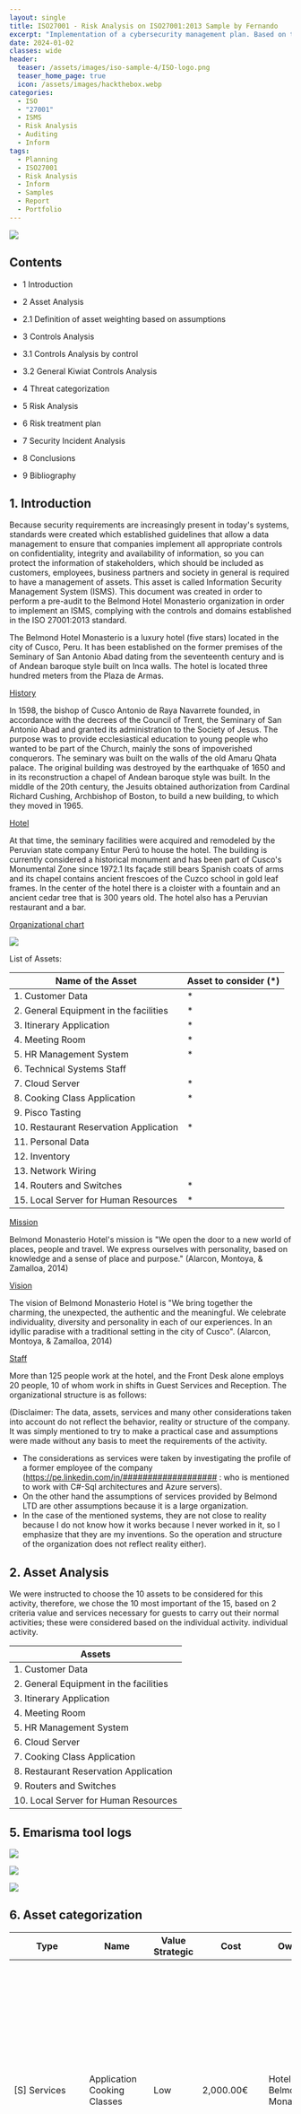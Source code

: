 ```yaml
---
layout: single
title: ISO27001 - Risk Analysis on ISO27001:2013 Sample by Fernando 
excerpt: "Implementation of a cybersecurity management plan. Based on the above example of the Hotel."
date: 2024-01-02
classes: wide
header:
  teaser: /assets/images/iso-sample-4/ISO-logo.png
  teaser_home_page: true
  icon: /assets/images/hackthebox.webp
categories:
  - ISO
  - "27001"
  - ISMS
  - Risk Analysis
  - Auditing
  - Inform
tags:
  - Planning
  - ISO27001
  - Risk Analysis
  - Inform
  - Samples
  - Report
  - Portfolio
---
```


![](/assets/images/iso-sample-4y/ISO-logo.png)

## Contents

- 1 Introduction 

- 2 Asset Analysis 

- 2.1 Definition of asset weighting based on assumptions 

- 3 Controls Analysis 

- 3.1 Controls Analysis by control 

- 3.2 General Kiwiat Controls Analysis

- 4 Threat categorization

- 5 Risk Analysis

- 6 Risk treatment plan 

- 7 Security Incident Analysis 

- 8 Conclusions 

- 9 Bibliography 

## 1. Introduction

Because security requirements are increasingly present in today's systems, standards were created which established guidelines that allow a data management to ensure that companies implement all appropriate controls on confidentiality, integrity and availability of information, so you can protect the information of stakeholders, which should be included as customers, employees, business partners and society in general is required to have a management of assets. This asset is called Information Security Management System (ISMS).
This document was created in order to perform a pre-audit to the Belmond Hotel Monasterio organization in order to implement an ISMS, complying with the controls and domains established in the ISO 27001:2013 standard.

The Belmond Hotel Monasterio is a luxury hotel (five stars) located in the city of Cusco, Peru. It has been established on the former premises of the Seminary of San Antonio Abad dating from the seventeenth century and is of Andean baroque style built on Inca walls. The hotel is located three hundred meters from the Plaza de Armas.

<ins>History</ins>

In 1598, the bishop of Cusco Antonio de Raya Navarrete founded, in accordance with the decrees of the Council of Trent, the Seminary of San Antonio Abad and granted its administration to the Society of Jesus. The purpose was to provide ecclesiastical education to young people who wanted to be part of the Church, mainly the sons of impoverished conquerors. The seminary was built on the walls of the old Amaru Qhata palace. The original building was destroyed by the earthquake of 1650 and in its reconstruction a chapel of Andean baroque style was built. In the middle of the 20th century, the Jesuits obtained authorization from Cardinal Richard Cushing, Archbishop of Boston, to build a new building, to which they moved in 1965.

<ins>Hotel</ins>

At that time, the seminary facilities were acquired and remodeled by the Peruvian state company Entur Perú to house the hotel. The building is currently considered a historical monument and has been part of Cusco's Monumental Zone since 1972.1 Its façade still bears Spanish coats of arms and its chapel contains ancient frescoes of the Cuzco school in gold leaf frames. In the center of the hotel there is a cloister with a fountain and an ancient cedar tree that is 300 years old. The hotel also has a Peruvian restaurant and a bar.

<ins>Organizational chart </ins>

![](/assets/images/iso-sample-4/iso-sample-1.PNG)
  

List of Assets:

| Name of the Asset | Asset to consider (*)|
| --- | --- |
| 1. Customer Data | * | 
| 2. General Equipment in the facilities| *|
| 3. Itinerary Application | * |
| 4. Meeting Room | * |
| 5. HR Management System | * |
| 6. Technical Systems Staff | |
| 7. Cloud Server | * |
| 8. Cooking Class Application | * |
| 9. Pisco Tasting | |
| 10. Restaurant Reservation Application | * | 
| 11. Personal Data | |
| 12. Inventory | |
| 13. Network Wiring | |
| 14. Routers and Switches | * |
| 15. Local Server for Human Resources | * | 




<ins>Mission</ins>

Belmond Monasterio Hotel's mission is "We open the door to a new world of places, people and travel. We express ourselves with personality, based on knowledge and a sense of place and purpose." (Alarcon, Montoya, & Zamalloa, 2014)

<ins>Vision</ins>

The vision of Belmond Monasterio Hotel is "We bring together the charming, the unexpected, the authentic and the meaningful. We celebrate individuality, diversity and personality in each of our experiences. In an idyllic paradise with a traditional setting in the city of Cusco". (Alarcon, Montoya, & Zamalloa, 2014)

<ins>Staff</ins>

More than 125 people work at the hotel, and the Front Desk alone employs 20 people, 10 of whom work in shifts in Guest Services and Reception. The organizational structure is as follows:

(Disclaimer: The data, assets, services and many other considerations taken into account do not reflect the behavior, reality or structure of the company. It was simply mentioned to try to make a practical case and assumptions were made without any basis to meet the requirements of the activity. 

- The considerations as services were taken by investigating the profile of a former employee of the company (https://pe.linkedin.com/in/################### : who is mentioned to work with C#-Sql architectures and Azure servers). 
- On the other hand the assumptions of services provided by Belmond LTD are other assumptions because it is a large organization.
- In the case of the mentioned systems, they are not close to reality because I do not know how it works because I never worked in it, so I emphasize that they are my inventions. So the operation and structure of the organization does not reflect reality either).


## 2. Asset Analysis


We were instructed to choose the 10 assets to be considered for this activity, therefore, we chose the 10 most important of the 15, based on 2 criteria
value and services necessary for guests to carry out their normal activities; these were considered based on the individual activity.
individual activity.

| Assets |
| --- |
| 1. Customer Data |
| 2. General Equipment in the facilities |
| 3. Itinerary Application|
| 4. Meeting Room |
| 5. HR Management System |
| 6. Cloud Server |
| 7. Cooking Class Application |
| 8. Restaurant Reservation Application |
| 9. Routers and Switches |
| 10. Local Server for Human Resources |

## 5. Emarisma tool logs

![](/assets/images/iso-sample-4/iso-sample-2.PNG)

![](/assets/images/iso-sample-4/iso-sample-3.PNG)

![](/assets/images/iso-sample-4/iso-sample-4.PNG)
  
## 6. Asset categorization

| Type | Name | Value Strategic | Cost | Owner | Responsible | Description | Remarks |
| --- | --- | --- | --- | --- | --- | --- | --- |
| [S] Services | Application Cooking Classes | Low | 2,000.00€ | Hotel Belmond Monastery | Alberto Velasquez | An application for cooking classes where users can access with a username and password that is assigned to them, so they can see the dishes they prepare, their equivalents, nutritional table and steps to follow in their respective languages of origin. | - | 
| [SW] Applications (software) | Itinerary Application | Very High | 15,000.00€ | Hotel Belmond Monasterio | Alberto Velasquez | Application where guests can check their itinerary and reservations. | - |
| [SW] Applications (software) | Restaurant Reservation Application | Medium | 4,000.00€ | Alberto Velasquez | Hotel Belmond Monasterio | The Hotel Belmond Monasterio has an application to make reservations in its restaurants. Whether someone is a guest or not of the hotel. | - |
| [D] Data / Information | Customer Data | Very High | 100,000.00€ | Hotel Belmond Monastery | Alberto Velasquez | The registry of the clients who stayed at the hotel. | - |
| [HW] Computer equipment (hardware) | General equipment in the facilities | Very High | 6,000.00€ | Hotel Belmond Monastery | Alberto Velasquez | This is the equipment found in the organization, which is used to verify records and process requests. | - |
| [COM] Communication networks | Routers and Switches | High | 1,000.00€ | Belmond Monasterio Hotel | Alberto Velasquez | All the connection equipment such as Routers and Switches at the Belmond Monasterio Hotel. | Uninterrupted connectivity in Belmond Hotels is indispensable, especially because most of their guests are businessmen or people who need to be connected all the time. |
| [L] Facilities | Meeting Room | Very High | 5,000.00€ | Hotel Belmond Monastery | Alberto Velasquez | In this area users can connect and hold their conferences. | - |
| [S] Services | Cloud Server | Very High | 50,000.00€ | Belmond LTD | Belmond LTD | The Belmond LTD organization owns a private PaaS type cloud server, which is assigned to each hotel in the world. This service is in charge of collecting all the information from all areas, staff and customers, for a subsequent CRM. | - |
|[HW] Hardware | Local Server for Human Resources | Medium | 5,000.00€ | Hotel Belmond Monastery | Alberto Velasquez | Local rack server for the Human Resources software, which is in charge of workload management and attendance registration. | - |
| [SW] Applications (software) | Human Resources Management System | Medium | 3,000.00€ | Hotel Belmond Monastery | Alberto Velasquez | This system keeps track of the work attendance of the organization's personnel. | - |

## 2.1. Definition of asset weighting based on the following assumptions

1. Customer data: For a company that is dedicated to the hotel industry, one of the most important assets is customer information, since it contains sensitive data that could put guests at risk or even lose their privacy; another characteristic of customer information is to be able to generate business intelligence from the information obtained by registering them and making decisions regarding the needs they present. Therefore, it is considered as the most important asset to be considered.

2. General Equipment in the facilities: The terminals or well called general equipment of the facilities, are equipment which the company has, these terminals have access to the various systems of the same, translated into long-term risks, from these could generate internal attacks to the organization, causing irreparable damage to information and reputation.

3. Itinerary Application: Guests can review their itinerary in this application and their reservations, some unscrupulous people could take advantage of this information and use it in different ways, such as theft, kidnapping, etc. Therefore, it is considered an important asset to consider.

4. Meeting Room:The Belmond Monasterio hotel has this area users where guests (Executives, businessmen, etc.) can connect and hold their conferences; therefore, if an attack were to be carried out in this area, information could be obtained on meetings that guests may have.

5. HR Management System: This system keeps track of the work attendance of the organization's personnel.
This system can efficiently manage the shifts assigned to them, compliance with working hours and the functions assigned to them during those shifts.The biggest concerns would be if the system were to fail and the personnel could not be managed efficiently, workers who did not comply with their workload, ghost workers, identity theft, etc.6.Cloud Server: The Belmond LTD organization owns a private PaaS cloud server, which is assigned to each of its employees which is assigned to each hotel in the world. This service is responsible for collecting all the information from all areas, staff and customers, for a subsequent CRM. This information does not only include the Belmond Monasterio headquarters, so that a third party access to this value, can symbolize an incalculable damage to the entire organization.

6. Cloud Server: The Belmond LTD organization has a private PaaS cloud server, which is assigned to each hotel in the world. This service is responsible for collecting all the information from all areas, staff and customers, for a subsequent CRM. This information does not only include the Belmond Monasterio headquarters, so that a third party access to this value, can symbolize an incalculable damage to the entire organization.

7. Cooking Classes Application: Within the Belmond hotel's cooking classes application, the recipes used by the hotel itself for the dishes they serve to their guests are given, so a competitor could use this resource to try to compete based on this information.

8. Restaurant Reservation App: The restaurant reservation application is an important asset since even you have diners who are not guests and only come to try the delicacies served by the hotel, the flow of this information is important to be able to manage the reservations of the diners that you will have by dates, number of people, etc. Thus, a failure in this is counterproductive for the reputation of the hotel.

9. Routers and Switches: Connection equipment such as switches and routers are those through which information passes for the various requests from the internal network or to the hotel's external network. A third party application that can receive the information sent by these devices would represent a violation of the guests' privacy and may even symbolize a future hacking of the organization's systems.

10. Local HR server: The local server for HR management contains the essential information of the company's workers, payroll, HR management system, user passwords, etc. Violating this server can give access to different types of permissions that were assigned to the workers. 

## 3. Analysis of controls


3.1. Analysis of controls by control.
As expressed in the scope of the audit, the following controls are evaluated and analyzed: 

a. A.5 - Information Security Policies:

![](/assets/images/iso-sample-4/iso-sample-5.PNG)

It can be observed that the percentage of compliance with the objectives exposed in the control corresponds to 57%. This percentage is due to the fact that the hotel has policies for information security which are partially supported by management but are not well communicated to new users. Likewise, the review of security policies is not well structured since it does not have an adequate control in terms of structure, schedules and criteria, since it is developed simply by the only person in charge of the technological area, the Engineering Manager, and not by a security expert, so it is evident that the review of the security policy is not performed on a regular or planned basis or with adequate input data (preventive and corrective actions, process performance, trends related to threats, among others). Thus, this is one of the critical points to be considered since it does not exceed 75% approval. 

b. A.6 - Organization of information security:

![](/assets/images/iso-sample-4/iso-sample-6.PNG)

It can be observed that the percentage of compliance with the objectives exposed in the control corresponds to 78%. The reason for this, although there are no established security policies regarding specific roles or security management or segregation of duties, is because there is a good management of values required for teleworking and mobile device policies provided by the organization. Although this control is higher than 75%, it is recommended to take into account that the internal organization only reaches 71%. Due to the fact that there is a very poor segregation of duties with respect to information security, because all tasks related to information security are in charge of the IT manager. Also, the assets associated to each particular system and the authorization levels that a position may have are not clearly defined, as well as the relevant security information is not constantly updated and there is no interest in knowing the trends regarding technologies, products, threats, vulnerabilities, consultancies, etc. by the IT manager. 

c. A.7 - Security linked to human resources

![](/assets/images/iso-sample-4/iso-sample-7.PNG)

The percentage of compliance in this control is 83%. This is due to the fact that the personnel screening process is well elaborated to verify the personnel to be hired and the terms and conditions try to be as detailed as possible. However, during employment awareness is so low that it is not even considered for employee education, the disciplinary process is too lax and the only thing they can rely on is the previously established management responsibility. Yet they also have criteria at the time of contract termination. 

d. A.8 - Asset management

![](/assets/images/iso-sample-4/iso-sample-8.PNG)

The percentage of compliance with the objectives set out in the control corresponds to 67%, being this control not acceptable. We have a somewhat structured asset inventory, a well-defined asset ownership, an acceptable use of assets at 50% and a respectable return of assets. In the case of information classification, there is no labeling of the information, so it is not considered and the handling of information is deplorable because there is no expeditious responsible control. The handling of removable media in the case of removable media does not exist, the elimination of media is consequent and physical media in transit are not used since there is a Cloud server. Therefore, it is recommended to review this control for a better management of assets and handling of information, since these points are critical in this type of organizations. 

e. A.9 - Access control

![](/assets/images/iso-sample-4/iso-sample-9.png)

In the case of this control, compliance with this control is 50%. In general it is one of the least controlled controls (although it sounds redundant). This is due to the fact that there are no policies on the principles of necessity, there are no commercial records and the internal systems can be accessed through the internal network. In the case of user management the IDs are specific for continuous tracking and there are no general users for minor work, etc. In the responsibilities of users, although their commitments are defined, it is not really possible to follow up on their correct use of the facilities or the access they are given. And although the control of access to systems and applications tries to raise the perception of this control, there are no utilities with privileges, but only types of users who will be identified to perform their tasks. Therefore, this control must be considered for an audit and improvement process.

f.  A.10 - Cryptography

![](/assets/images/iso-sample-4/iso-sample-10.PNG)

In terms of compliance with the objectives, cryptography represents the lowest figure obtained (35%). The policy of use of cryptographic controls is based on the hashing of passwords so that they cannot be recovered by a reverse method. While in the case of key management, there are no secure methods or procedures to ensure the reliability of key management. So this should be one of the primary controls to be addressed to comply with the standard.


## 3.2. General Kiwiat Controls Analysis

![](/assets/images/iso-sample-4/iso-sample-11.PNG)

To summarize the information presented, we will give a brief general summary of each control that was developed, so we can concisely explain the current situation of the company.

The Information Security Management Guidelines: Control 5, establishes that the control of information security policies is moderately implemented, since they are partially supported by management, but are not well communicated to new users or periodically reviewed.

Information Security Organization: Control 6, security policies were not established for specific roles and there is no adequate segregation of duties. At the same time, relevant security information is not constantly updated.

Security linked to human resources: Control 7, there is no awareness of information leakage or properly implemented disciplinary processes.

Asset management: Control 8, assets are managed but not in the best way, there is no correct handling of information and there is no management of removable media.

Access control: Control 9, there are no policies on principles of necessity and user management is by unique ID's, there is no correct handling of information and there is no management of removable media.
management is based on unique IDs; it is not possible to verify that access to the facilities is correctly delimited or to ensure their security, since all clients and workers are constantly moving around the facilities.
movement through the facilities.

Cryptography: Control 10, there is no mechanism to guarantee security by restricting access to encrypted information, nor were policies established to ensure confidentiality.


## 4. Threat categorization

For the categorization of threats, threats that do not have a very low probability of occurrence will be used, but since we have 2 by default, which are natural disasters and unintentional errors and failures generated by the eMarisma tool itself, we will leave aside the unintentional errors and failures, since the city of Cusco has several months where rain is common. 

| Code Type | Threat Code | Type Threat | Name Threat |  Probability  Occurrence | Percentage Degradation | Selected|
| --- | --- | --- | --- | --- | --- | --- |
| [A] | Intentional attacks| [A.14] | Interception of information (eavesdropping) | High | (80.0%) | Medium | (60.0%) | Yes |
| [A] | Deliberate attacks | [A.15] | Deliberate modification of information | High | (80.0%) | Low | (40.0%) | Yes |
| [A] | Intentional attacks | [A.18] | Destruction of information | High | (80.0%) | Very Low | (20.0%) | Yes | 
| [A] | Intentional attacks | [A.19] | Disclosure of information | High | (80.0%) | High | (80.0%) | Yes |
| [A] | Intentional attacks | [A.24] | Denial of Service | High | (80.0%) | Very Low | (20.0%) | Yes |
|[A]| Intentional attacks | [A.28] | Unavailability of personnel | High | (80.0%) | Low | (40.0%) | Yes |
| [A] | Intentional attacks | [A.30] | Social engineering (picaresque) | High | (80.0%) | Low | (40.0%) | Yes |
| [A] | Intentional attacks |[A.5]| Impersonation of user identity |High| (80.0%)| Low| (40.0%) |Yes|
| [N] | Natural Disasters | [N.2] | Water Damage | High | (80.0%) | Very Low | (20.0%) | Yes |


In the current activity we will consider 3 main factors of the 5 existing factors for the
assetsXthreats; which are: Confidentiality, Availability and Integrity. Therefore, we will
The threats chosen on the basis of the group's criteria will be discussed.

<ins>Threat 1: Information Disclosure </ins>

![](/assets/images/iso-sample-4/iso-sample-12.PNG)

As explained in point 2.1, one of the most important assets for organizations in the hospitality industry is guest information, this information can be very sensitive as it may contain too much guest information and if obtained by third parties can cost the reputation of the organization. The information records can contain personal numbers, email, health conditions, who they stay with, etc. Because of this it is considered the most important asset for this line of business. The consideration of the eMarisma tool is that this control has a value of 80% in confidentiality.


Threat 2: Water damage

| Code Threat | Name Threat | Type Active | Name Active | Description Active | P. of Occurrence | [A] | [C] | [D] | [I] | [T] | 
| --- | --- | --- | --- | --- | --- | --- | --- | --- | --- | --- |
| [N.2] | Water Damage | [HW] | General Equipment in facilities.| This is the equipment found in the organization, which is used to verify records and process requests |  High (80.0%) | - | - | 20 | - | - | 
| [N.2] | Water damage | [L] | Meeting Room | In this area users can connect and hold conferences |  High (80.0%) | - | - | 20 | - | - | 
| [N.2] | Water damage | [AUX] | Inventory  | Peripheral equipment and auxiliary cables to keep hardware failures to a minimum |  High (80.0%) | - | - | 20 | - | - | 
| [N.2] | Water damage | [L] | Network cabling  | Cabling Wiring of all rooms, Reception and Business Center |  High (80.0%) | - | - | 20 | - | - | 
| [N.2] | Water damage | [HW] | Local HR | Server Local rack server for HR software, which is in charge of workload management and attendance recording |  High (80.0%) | - | - | 20 | - | - | 

In the city of Cusco, the rainy season lasts approximately 7 months, from September to April. Although the equipment may be properly protected, it is not 100% certain that the facilities can provide total security for all the equipment, thus causing failures due to leaks to occur. Although the probability of occurrence is very high, the degree of degradation is low because certain minor equipment can be replaced, in the assets where this would most affect guests and staff are: Local Server for HR and the Meeting Room, this because without the local server it is not possible to work normally and for the case of the meeting room it can generate inconvenience for guests. The degradation percentage is 20% and is given in availability. 


Threat 3: Information Interception (eavesdropping) 

| Code Threat | Name Threat | Type Active | Name Active | Description Active | P. of Occurrence | [A] | [C] | [D] | [I] | [T] | 
| --- | --- | --- | --- | --- | --- | --- | --- | --- | --- | --- |
| [A.14] | Information interception (eavesdropping) | [COM] | Routers and Switches | All connection equipment such as routers and switches in the Belmond Monasterio Hotel. | Medium (60.0%) | | 60 | | | |

Having a network for guests does not ensure that any of them can activate a sniffing program on the network and then disclose the information of other guests. If this were to happen, the responsibility would be entirely that of the hotel, taking into account the corresponding legal considerations and the prestige of the organization at stake. The probability of occurrence is medium level 60% and the percentage of degradation is 60% in confidentiality. 

Threat 4: Equipment tampering

| Code Threat | Name Threat | Type Active | Name Active | Description Active | P. of Occurrence | [A] | [C] | [D] | [I] | [T] | 
| --- | --- | --- | --- | --- | --- | --- | --- | --- | --- | --- |
|[A.23] | Handling of equipment | [HW] | General equipment on the premises. | This is the equipment found in the organization, which is used to verify records and to process requests | Medium (60.0%) | | 40 | 40 | | |
|[A.23] | Equipment handling [AUX] Inventory |  Peripheral equipment and auxiliary cables to keep hardware failures to a minimum | Medium (60.0%) | | 40 | 40 | | |
| [A.23] | Equipment handling | [HW] | Local HR server |  Local rack-type server for HR software, which is in charge of workload management and attendance recording | Medium (60.0%) | | 40 | 40 | | |



It is not possible to ensure that the equipment provided to the personnel can be exchanged among them, lent to relatives (teleworking) and even the accesses that were saved by their own cellular equipment end up in the hands of people outside the business. Therefore, the average occurrence is considered medium level with a value of 60% and the average degradation of 40% distributed in 40% of confidentiality and 40% of availability.


Threat 5: Social Engineering

| Code Threat | Name Threat | Type Active | Name Active | Description Active | P. of Occurrence | [A] | [C] | [D] | [I] | [T] | 
| --- | --- | --- | --- | --- | --- | --- | --- | --- | --- | --- |
| [A.30] | Social engineering (picaresque) | [P] | Systems Technical Staff | This staff is responsible for providing technical support for facilities and troubleshooting minor systems problems | Medium (60.0%) | | 40 | 40 | 40 | |


Social engineering may occur to the technical systems personnel hired to support and maintain the equipment, since they are assigned passwords and users, but it is not possible to ensure the maintenance of the personnel for an indefinite period, so if social engineering is applied to them and since passwords are not changed periodically after the personnel leaves, someone could try to access the systems through the wifi, posing as a guest. The probability of occurrence is an intermediate 60% and the probability of degradation is 40% distributed between confidentiality, availability and integrity of information.







Threat 6: Deliberate information modification

| Code Threat | Name Threat | Type Active | Name Active | Description Active | P. of Occurrence | [A] | [C] | [D] | [I] | [T] | 
| --- | --- | --- | --- | --- | --- | --- | --- | --- | --- | --- |
| [A.15] | Deliberate modification of information | [D] Client Data.  The registry of customers who stayed at the hotel  | Low (40.0%) | | | | 40 | |
|[A.15] | Deliberate modification of information | [SW] Itinerary application. | Application where guests can review their itinerary and reservations | Low (40.0%) | | | | 40 | |
|[A.15] | Deliberate modification of information [L] Meeting Room. In this area users can connect and hold their conferences  | Low (40.0%) | | | | | 40 | |
|[A.15] | Deliberate modification of information | [SW] | HR Management System. | This system keeps track of the work attendance of the organization's personnel  | Low (40.0%) | | | | 40 | |
|[A.15] | Deliberate modification of information | [S] | Cloud server. | The Belmond LTD organization owns a private PaaS type cloud server, which is assigned to each hotel in the world. This service is responsible for collecting all the information from all areas, staff and customers, for a subsequent CRM | Low (40.0%) | | | | 40 | |
|[A.15] | Deliberate modification of information | [S] | Cooking Class Application. | An application for cooking classes where users can access with a user name and password assigned to them, so that they can see the dishes they prepare, their equivalents, nutritional table and steps to follow in their respective source languages  | Low (40.0%) | | | | 40 | |
|[A.15] | Deliberate modification of information [S] Pisco Tasting.  An application for the tasting of pisco (Peruvian liquor) where users can access with a username and password that is assigned to them, so that they can see the cocktails they prepare with the ingredients, their equivalences, nutritional table and steps to follow in their respective languages of origin.  | Low (40.0%) | | | | 40 | |
|[A.15] | Deliberate modification of information [SW] Restaurant Reservation Application.  The Belmond Monasterio Hotel has a separate application to make reservations in its restaurants. Whether someone is a guest or not of the hotel  | Low (40.0%) | | | | 40 | |
|[A.15] | Deliberate modification of information [D] Personal Data.  Personal information of Belmond Monasterio Hotel employees: DNI, first and last names, telephone, cell phone, salary, workload, etc. | Low (40.0%) | | | | 40 | |
|[A.15] | Deliberate modification of information [L] Network cabling.  Wiring of all rooms, Reception and Business Center  | Low (40.0%) | | | | 40 | |
|[A.15] | Deliberate modification of information [COM] Routers and Switches. All connection equipment such as Routers and Switches in the Belmond Monasterio Hotel. | Low (40.0%) | | | | 40 | |


It could be the case that an annoyed worker, before resigning from the company, could make some modification to the information, causing This could cause problems with the integrity of the information. This depending on the level could occur in 10 of the 15 assets, the probability of occurrence is low with 40% and the percentage of degradation is 40%, distributed in integrity, integrity of information and integrity of information.

Threat 7: Destruction of information


| [A.18] | Destruction of information |  [D] |  Customer Data | The record of customers who stayed at the hotel | Low (40.0%) | | | 20 | | |
| [A.18] | Destruction of information |  [SW] |  Itinerary Application | Application where guests can check their itinerary and reservations | Low (40.0%) | | | 20 | | |
| [A.18] | Destruction of information |  [L] |  Meeting Room | In this area users can connect and hold conferences | Low (40.0%) | | | 20 | | |
| [A.18] | Destruction of information | [SW] | HR Management System | This system keeps track of the work attendance of the organization's personnel | Low (40.0%) | | | 20 | | |
| [A.18] | Destruction of information |  [S] | Cloud server | The Belmond LTD organization has a private PaaS cloud server, which is assigned to each hotel in the world.This service is in charge of collecting all the information from all areas, staff and customers, for a subsequent CRM | Low (40.0%) | | | 20 | | |
| [A.18] | Destruction of information | [S] | Cooking Classes | Application An application for cooking classes where users can access with a username and password that is assigned to them, so they can see the dishes they prepare, their equivalents, nutritional table and steps to follow in their respective source languages | Low (40.0%) | | | 20 | | |
| [A.18] | Destruction of information | [S] | Pisco Tasting | An application for the tasting of pisco (liquor of Peruvian origin) where users can access with a user name and password assigned to them, so that they can see the cocktails they prepare with the ingredients, their equivalences, nutritional table and steps to follow in their respective languages of origin. | Low (40.0%) | | | 20 | | |
| [A.18] | Destruction of information | [SW] | Restaurant Reservation Application | The Belmond Monasterio Hotel has a separate application for making reservations in its restaurants. Whether someone is a guest or not of the hotel | Low (40.0%) | | | 20 | | |
|[A.18] | Destruction of information | [D] | Personal Data | Personal information of Hotel Belmond Monasterio employees ID number, first and last names, telephone number, cell phone number, salary, workload, etc. | Low (40.0%) | | | 20 | | |
| [A.18] | Destruction of information | [L] | Network cabling | Cabling of all rooms, Reception and Business Center | Low (40.0%) | | | 20 | | |


As in the previous case, it could happen that some annoyed worker, before resigning from the company, could destroy the information, causing The information could be destroyed, causing information integrity problems. This depending on the level could occur in 10 of the 15 assets, the probability of occurrence is low with 40% and the percentage of degradation is 20% distributed in availability.



Threat 8: Destructive Attack



| [A.26] | Destructive attack | [HW] | General equipment on the premises This is the equipment found in the organization, which is used to verify records and process requests  | Low (40.0%) | | | 20 | | |
| [A.26] | Destructive attack | [L] | Meeting room In this area users can connect and hold conferences | Low (40.0%) | | | 20 | | |
| [A.26] | Destructive attack | [AUX] | Inventory Peripheral equipment and auxiliary cables to keep hardware failures to a minimum | Low (40.0%) | | | 20 | | |
| [A.26] | Destructive attack | [L] | Network cabling Cabling of all rooms, Front Desk and Business Center | Low (40.0%) | | | 20 | | |
| [A.26] | Destructive Attack | [HW] | Local HR Server Local rack server for HR software, which is responsible for workload management and attendance recording | Low (40.0%) | | | 20 | | |



This threat can be perpetrated by internal personnel, by people outside the Organization or by people hired on a temporary basis from the Organization. This threat can be perpetrated by internal personnel, by people outside the organization or by people hired on a temporary basis from the organization's internal network or through access to the web page. access to the web page. The probability of occurrence is 40% and the percentage of degradation is 20% in availability. is 20% in availability.

Threat 9: Staff Unavailability


| [A.28] | Unavailability of personnel | [P] | Technical Systems Personnel | This personnel is in charge of providing technical support for the facilities and solving minor systems problems| Low (40.0%) |  | | 40 | | |

As mentioned in the description of the controls, the most important personnel is the Head of Engineering.
Engineering Manager, so his presence is necessary for certain tasks, and his absence can lead to a bad outcome.
can lead to a bad performance of the organization. The probability of occurrence is
The probability of occurrence is 40% and the probability of degradation is 40% in availability.

Threat 10: User impersonation

| [A.5] | User identity spoofing | [D] | Customer Data | The record of customers who stayed at the hotel | Low (40.0%) | 40 | 40 | | 40 | 40 |
| [A.5] | User identity spoofing | [SW] | Itinerary Application | Application where guests can check their itinerary and reservations | Low (40.0%) | 40 | 40 | | 40 | 40 |
| [A.5] | User identity spoofing | [SW] | HR Management System | This system keeps track of the work attendance of the organization's staff | Low (40.0%) | 40 | 40 | | 40 | 40 |
| [A.5] | User identity spoofing | [S] | Cloud server | The Belmond LTD organization owns a private PaaS cloud server, which is assigned to each hotel in the world. This service is in charge of collecting all the information from all areas, staff and customers, for a subsequent CRM | Low (40.0%) | 40 | 40 | | 40 | 40 |
| [A.5] | User identity spoofing | [S] | Cooking Classes Application | An application for cooking classes where users can access with a username and password that is assigned to them, so that they can see the dishes they prepare, their equivalents, nutritional table and steps to follow in their respective source languages | Low (40.0%) | 40 | 40 | | 40 | 40 |
| [A.5] | User identity spoofing | [S] | Pisco Tasting | An application for the tasting of pisco (Peruvian origin liquor) where users can access with a user name and password assigned to them, so that they can see the cocktails they prepare with the ingredients, their equivalences, nutritional table and steps to follow in their respective languages of origin.  | Low (40.0%) | 40 | 40 | | 40 | 40 |
| [A.5] | User identity spoofing | [SW] | Restaurant Reservation Application | The Belmond Monasterio Hotel has a separate application for making reservations in its restaurants. Whether someone is a guest or not of the hotel | Low (40.0%) | 40 | 40 | | 40 | 40 |
| [A.5] | User identity spoofing | [D] | Personal Data | Personal information of Belmond Monasterio Hotel employees ID number, first and last names, telephone number, cell phone number, salary, workload, etc. | Low (40.0%) | 40 | 40 | | 40 | 40 |
| [A.5] | User identity spoofing |  [COM] | Routers and Switches | All connection equipment such as routers and switches in the Hotel Belmond Monasterio. | Low (40.0%) | 40 | 40 | | 40 | 40 |




The impersonation of a user with a specific role is a concern because the different accesses have certain role levels.
accesses have certain levels of role, so if a user provides user and password information to another colleague, this can
password information to another colleague can lead to information leakage, damage to the integrity of the information and the sale of these data.
integrity of the information and the sale of these accesses to third parties. Therefore, this threat, although the
is a low probability of 40%, it has a 40% probability of degradation of confidentiality and integrity (authenticity is not
confidentiality and integrity (authenticity is not considered for this work).
[Analysis of categorized threats and pairs of threat assets
I recommend to attach this document https://pilar.ccncert.cni.es/index.php/docman/documentos/2-magerit-v3-libro-ii-catalogo-de-elementos/file to
better understand and read the values within the eMarisma audit. 


## 5. Risk Analysis.

The respective threats to which the information assets are exposed will be analyzed.
assets will be grouped by the same type of threat, the current condition in which the Belmond Hotel maintains the asset will be described and in each case the reasons for the threat will be established.
the current condition in which the Belmond Hotel maintains the asset and will establish in each case the reasons for the
which they obtained their Risk Value rating will be established in each case.
Threat: Destructive attack
Risk: Loss of availability due to destructive attack to information assets. 

![](/assets/images/iso-sample-4/iso-sample-13.PNG)

Asset status:
 General computer equipment, threat "Destructive attack", on this asset we can identify that the frequency of occurrence of the threat is medium 40, the availability affectation value is low 20, the impact is 100, being so the current controls are being effective since the risk is being mitigated adequately, therefore the asset is not at risk resulting in a VRR 0, additionally we could add that there is a backup of the information assets and that there is a backup of the information assets. additionally we could add that there is backup of the information in network folder and contingency computer contingency computers that can be moved to the places where this risk materializes. this risk materializes.
Meeting rooms, threat "Destructive attack", on this asset we can identify that the frequency of occurrence of the threat is medium 40. that the frequency of occurrence of the threat is medium 40, the value of availability is low 20, the impact is 100. the impact is 100, thus the current controls are being effective since the risk is being mitigated adequately. effective since the risk is being mitigated in an adequate manner, therefore the asset is not at risk, resulting in a risk, resulting in a VRR 0, additionally we could add that there is an access control system in place to control access to the asset. access control system by card, protocol of delivery and return of rooms, security doors, and security and return protocol, security doors, and closed-circuit surveillance to restrict access to unauthorized users who could access to unauthorized users who may attempt against the furniture or videoconferencing equipment.
Local Server for HR, "Destructive attack" threat. the frequency of occurrence of the threat is medium 40, the value of impact on availability is low 40, the impact on vailability is low 20, the impact of the threat is low 20.the impact is 100, thus the current controls are being effective since we are mitigating the threat.The current controls are being effective since the risk is being adequately mitigated, therefore the asset is not at risk resulting in a VRR 0, additionally we could add that there is an equipment room with security door, biometric fingerprint access, the room where it is located is located in an access area restricted only to systems personnel.

Threat: Water Damage (Industrial Origin)
Risk: Loss of availability due to water damage to information assets. 

![](/assets/images/iso-sample-4/iso-sample-14.PNG)

Asset status:
 General computer equipment, threat Water damage (Industrial origin), on this asset we can identify that the frequency of occurrence of the threat is low 20, the availability affectation value is low 20, the impact is 100, being so the current controls are being effective and the risk is being mitigated adequately, Therefore the asset is not at risk resulting in a VRR 0, additionally we could add that the computer equipment has been installed in areas away from water pipe crossings, the equipment is installed in suitable furniture that allows them to be exposed.
 Meeting rooms, threat Water damage (Industrial origin), on this asset we can identify that the frequency of occurrence of the threat is low 20, the value of availability affectation is low 20, the impact is 100, thus the current controls are being effective and the risk is being mitigated adequately, therefore the asset is not at risk resulting in a VRR 0, additionally we could add that the meeting room is located far from water pipes, but it is next to a bathroom, which could generate a leak that could affect the floor of the meeting room.
Local Server for HR, threat Water Damage (Industrial Origin), on this asset we can identify that the frequency of occurrence of the threat is low 20, the value of availability affectation is low 20, the impact is 60, thus the current controls are being effective and the risk is being mitigated adequately, Therefore the asset is not at risk resulting in a VRR 0, additionally we could add that the server is located in a computer room through which no water pipes pass but is adjacent to a bathroom which could generate a leak that could affect the server.
 Inventory, threat Water damage (Industrial origin), on this asset we can identify that the frequency of occurrence of the threat is low 20, the value of affectation of availability is low 20, the impact is 40, thus the current controls are being effective and the risk is being mitigated adequately, therefore the asset is not at risk resulting in a VRR 0, additionally we could add that there is a physical inventory located in an administrative area of the hotel, could be affected if the fire extinguishing system is activated.

 Network cabling threat Water damage (Industrial origin), on this asset we can identify that the frequency of occurrence of the threat is low 20, the availability affectation value is low 20, the impact is 20, thus the current controls are being effective and the risk is being mitigated adequately, Therefore, the asset is not at risk, resulting in a VRR of 0. Additionally, we could add that measures have been taken to prevent the data network from being far from the water pipes, but at some point the fire extinguishing system could be activated and partially wet the cabling network.


Threat: Destruction of information.
Risk: Loss of availability due to data destruction. 

![](/assets/images/iso-sample-4/iso-sample-15.PNG)

Asset status:
 Itinerary application, Destruction of information, on this asset we can identify that the frequency of occurrence of the threat is medium 40, the availability affectation value is low 20, the impact is 100, being so the current controls can be improved, the risk is being mitigated but not enough, therefore the asset requires improvement or implementation of new controls to reduce the VRR 3, Additionally we could add that the application of itinerary, reservations, checkin, contains the history of all hotel customers, there are backup copies of the database, some stored externally, if a computer crime erased the database would prevent the validation of the data generating discomfort for users and difficulty in their attention.
 Customer data, Destruction of information, on this asset we can identify that the frequency of occurrence of the threat is medium 40, the value of availability affectation is low 20, the impact is 100, thus current controls can be improved, the risk is being mitigated but not enough, therefore the asset requires improvement or implementation of new controls to reduce the VRR 3, Additionally, we could add that there are customer databases in the hotel's information system, and also in databases scattered in the equipment of the administrative staff, there are backups of this information in external custody, the destruction of customer data would generate setbacks for the proper provision of the service of the Belmond Hotel. 
 Meeting room, Destruction of information, on this asset we can identify that the frequency of occurrence of the threat is medium 40, the availability affectation value is low 20, the impact is 100, thus the current controls can be improved, the risk is being mitigated but not enough, therefore the asset requires improvement or implementation of new controls to reduce the VRR 3, additionally we could add that, there is configuration information of the meeting room equipment, equipment manuals, architectural plans, audio-visual equipment warranties, if any type of related information were to be destroyed it would be very difficult to manage warranties, make changes in the room design, make new configurations in the room and the availability time of the room would be reduced.

Threat: Disclosure of information.
Risk: Loss of confidentiality due to disclosure of information.

![](/assets/images/iso-sample-4/iso-sample-16.PNG)

Status of the asset:

 Itinerary application, Disclosure of information, on this asset we can identify that the frequency of occurrence of the threat is high 100, the value of affectation of confidentiality is high 80, the impact is 400, being so the current controls requires to be reviewed, risk mitigation is not being effective, therefore the asset requires to improve or implement new controls to reduce the VRR 6, additionally we could add that the application of itinerary, reservations, checkin, contains the history of all customers of the hotel, There are backup copies of the database, some of which are kept externally, there is a double authentication system for access to the information system database, a strategy has been created so that employees who require customer data export the minimum amount necessary, so that if a database is compromised, 100% of the customers' information will not be revealed, the staff has been trained to work on information displayed from the system and not to download data unless strictly necessary.

 Customer data, Disclosure of information, on this asset we can identify that the frequency of occurrence of the threat is high 100, the value of affectation of confidentiality is high 80, the impact is 400, thus the current controls need to be reviewed, risk mitigation is not being effective, therefore the asset requires improving or implementing new controls to reduce the VRR 6, additionally we could add that, there are customer databases that reside in the hotel information system, and also in scattered bases in the equipment of administrative staff, There are backups of this information in external custody, the disks of the computer equipment of the administrative areas of the hotel have been encrypted in such a way that if they are extracted from the area the information cannot be read without the cryptographic key, a strategy has been created so that the workers who require customer data export the minimum amount necessary, In this way, if a database is compromised, 100% of the clients' information will not be revealed. Personnel have been trained to work on information visualized from the system and not to download data unless it is strictly necessary. 
 Meeting room, Disclosure of information, on this asset we can identify that the frequency of occurrence of the threat is high 100, the value of affectation of confidentiality is high 80, the impact is 400, thus the current controls need to be reviewed, risk mitigation is not being effective, therefore the asset requires improvement or implementation of new controls to reduce the VRR 6, additionally we could add that the meeting room is constantly reviewed to prevent the existence of video cameras or audio recorders of people who want to extract confidential information, access to the meeting room is authorized by electronic card, in the periphery of the meeting room is prohibited access of staff.

 Cloud Server, Disclosure of information, on this asset we can identify that the frequency of occurrence of the threat is high 100, the value of affectation of confidentiality is high 80, the impact is 400, thus the current controls need to be reviewed, risk mitigation is not being effective, therefore the asset requires improving or implementing new controls to reduce the VRR 6, additionally we could add that there is a contract with the cloud computing service provider with clauses that guarantee minimum levels of computer security, the cloud resources are protected by several protection mechanisms of recognized manufacturers but as the administration is shared IT staff of the hotel are also responsible for the information contained in the cloud computing service. 




Threats Risks 

![](/assets/images/iso-sample-4/iso-sample-17.PNG)

According to the above table generated in the eMarisma tool we can see that the top 5 risks faced by the Belmond Hotel are the following:
Information Disclosure, Information Interception, User ID Impersonation, Deliberate modification of information and Destruction of information, with this information we can generate shock plans that allow us to focus the effort to mitigate the risks to which we are more susceptible, also by attacking these threats we can positively affect the indicators. 

![](/assets/images/iso-sample-4/iso-sample-18.PNG)


Behavior of the number of risks by type of hazard.
Risk Map 

![](/assets/images/iso-sample-4/iso-sample-19.PNG)

In the previous graph we can see that the vulnerabilities of our assets are concentrated in a risk below 80 and that there are very few assets that exceed this threshold, before the application of controls.

![](/assets/images/iso-sample-4/iso-sample-20.PNG)

In the previous graph we can see that most of the assets were able to mitigate the risk, the more points we see above zero means that the better the controls have been applied, in this case we must work on the assets with inherent risk. 

![](/assets/images/iso-sample-4/iso-sample-21.PNG)

In the previous graph we can see a good behavior of the vulnerabilities prior to the application of controls. 

![](/assets/images/iso-sample-4/iso-sample-22.PNG)

In the previous graph we can see the behavior of vulnerabilities after the application of controls. 

![](/assets/images/iso-sample-4/iso-sample-23.PNG)

In the previous graph we can see the behavior of the risk value against the number of vulnerabilities that share that risk before controls, for this case we can see that there are about 18 vulnerabilities with a total risk of 400, this is a value that comes out of the general behavior. 

![](/assets/images/iso-sample-4/iso-sample-24.PNG)

In the previous graph we can see the number of vulnerabilities after the application of controls. 

## 6. Risk treatment plan

Below is the risk treatment plan generated by the
eMarisma tool.

![](/assets/images/iso-sample-4/iso-sample-25.PNG)

![](/assets/images/iso-sample-4/iso-sample-26.PNG)

![](/assets/images/iso-sample-4/iso-sample-27.PNG)

![](/assets/images/iso-sample-4/iso-sample-28.PNG)

![](/assets/images/iso-sample-4/iso-sample-29.PNG)

![](/assets/images/iso-sample-4/iso-sample-30.PNG)

![](/assets/images/iso-sample-4/iso-sample-31.PNG)

![](/assets/images/iso-sample-4/iso-sample-32.PNG)

![](/assets/images/iso-sample-4/iso-sample-33.PNG)

## 7. Security Incident Analysis

To begin the analysis of security incidents it is necessary to load the incidents in the eMarisma tool, for each incident we will add a possible solution and the person responsible for the incident, a conclusion will also be made to establish if the proposed solution is adequate, the export generated by the process will be shown below.


| Code | Opening Date | Responsible | Description | Cause |Solution | Conclusion|
| --- | --- | --- | --- | --- | --- | --- |
| 21551536 | 01/31/2022 | Infrastructure Engineer | The cloud server is where the Hotel's information system runs | Access to the Cloud server is lost |  Add dedicated data channel | Adding another data channel will increase the availability percentage since it will be possible to access the server if one of the channels is offline. |
| 21551552 | 01/31/2022 | Human Talent Staff Human | Talent staff mistakenly sent the salary assignment data of all hotel employees to all employees, causing discomfort between them and the administration. | In a mail merge process an erroneous selection of data was made, which caused the outgoing mail to include the payroll information of all employees. |  Establish a continuous training process for the tools used by the company's employees.  This incident did not have economic repercussions, but it did cast doubt on the rigorousness with which the hotel's employee data is processed.|
| 21551553 | 01/31/2022 | Head of maintenance | Failure to regularly clean the rainwater gutters led to a clog in one of the downspouts, which caused water to overflow and stagnate on one of the hotel roofs; when the water overflowed, it took a different path than expected, causing a leak that damaged one of the computer equipment in a box on the upper floors. | Lack of maintenance of rainwater gutters and downspouts. | Include in the maintenance personnel's activity schedules the cleaning of rainwater downspouts. Failure to implement adequate control resulted in a leak that affected a computer equipment; if this control had been included, this vulnerability would not have been exploited.|
| 21551554 | 01/31/2022 | Infrastructure Engineer | At a convention of companies in the energy sector, a hacker undercover as an occasional tourist took the opportunity to enter the hotel's Wifi network and sniff communications, one of the businessmen used a laptop that did not have the windows Update service active, which allowed the hacker to steal his information. A client did not follow the recommendations provided by the hotel for secure network access. | 1. A control will be implemented to warn all users of the hotel network of the risks to which they are exposed by using a shared use network. 2. An authentication control will be implemented to prevent the use of passwords with no expiration date. | Reputational damage was caused to the hotel because when this event occurred, clients associated the Belmond Hotel as an unsafe place to hold their meetings, seminars and conferences. This could have been avoided by better informing clients that the networks that the hot el has at its disposal are for shared use, that they subscribe to a policy of use and that it is also the responsibility of the users to keep their information protected.|
| 21551555 | 01/31/2022 | Technology Process | A fraudster posing as a hotel biller got the system administrator to cancel several charges that had been made by a customer during his stay at the hotel. | The system administrator did not correctly validate the fraudster's identity. | A coordinate card system is implemented to improve the privilege validation process, so that staff requiring changes to billable items will have to provide these numbers to ensure that the orders come from authorized personnel. | In the absence of mechanisms to verify the identity of employees requesting telephone support, it was very easy to carry out social engineering attacks. | Due to the size of the Belmond Hotel, it is necessary to implement more efficient access controls since the hotel relies heavily on billing for all services to keep the hotel in operation. |
| 21551556 | 01/31/2022 | Billing | A biller invited a friend to spend a stay at the hotel, and intentionally changed the amount of services his friend had requested, causing economic damage to the hotel.  | There is no control to establish if there is a match between what is provided in the restaurant and the soda fountain and what is billed. | Integrate the ordering system to the restaurant and the soda fountain, so that from these areas it is recorded on the invoice if the dishes or drinks went out and were included in the invoice. |  As some areas of the hotel were not fully systematized, workers abused this vulnerability for their own benefit and did not invoice the totality of the consumption. |
| 21551557 | 01/31/2022 | Human Resources | A hotel employee in the payroll area deleted all the files on his computer because he found out he was going to be fired. | There is no control for periodic backups of users' computers. | A backup strategy is implemented to ensure that all the computers in the administrative area are backed up regularly. | Not enough importance was given to the information handled by the employee until the day of his retirement, nor were controls implemented to prevent the intentional deletion of information, it should be ensured that hotel workers use the information system for their work and that all processes are recorded, so that if there is elimination in the local equipment, the processes can continue with their operation.|
| 21551558 | 31/01/2022 | Infrastructure Engineer | In one of the hotel's computers, the blocking of USB ports was not verified and one of the workers placed a USB memory stick containing a ransomware virus that was activated and erased all the information contained on the hard disk. | It is the duty of the systems personnel to verify that all USB ports on computer equipment are disabled; if this control was not carried out correctly, one computer was used to copy information to USB and was infected by a virus that used this vector. | Generate a control that allows periodic verification of the activity status of the USB ports of all the hotel's computer equipment. | There is a system for disabling USB ports, but unfortunately the equipment that suffered the problem was not checked to see if the blocking system was working properly, which allowed the virus threat to materialize. |
| 21551559 | 01/31/2022 | Information System Administrator  Engineer | During the last monthly closing the information system administrator engineer was incapacitated due to a health problem, during the financial closing of the month there was a problem due to some news that were not loaded in the system, which generated an additional delay in the process, there was a change in the version of the application and the personnel that performs the financial closing was not adequately trained in the new functionalities of the system, causing problems in the loading of information. |  A better structured training system will be implemented to enable workers to be able to solve low-difficulty problems on their own so that they will not be dependent on support personnel all the time. | By having more than one person within the company trained in the support of the information system, there will be less risk that the operation will be stopped due to the lack of one of them. |
| 21551560 | 01/31/2022 | Information system administrator | One of the hotel employees pretended to be the personnel administrator in order to change the shifts he had scheduled for the season in order to improve his salary conditions. | The identity of the user who was making the request was not properly validated, so it was assumed that the requests were valid. | A control is implemented through coordinate cards to validate the authenticity of the users to avoid unauthorized changes in the information. This validation will be performed by the system administrator each time an employee calls in and a change is required. |  In the absence of proper identity verification requests made to the system administrator would affect to some degree billing or asset management processes creating dissatisfaction among employees and even users. |


Once the incidents have been registered, eMarisma using artificial intelligence algorithms will propose some adjustments to the Security Management System suggesting a change in the probability of occurrence of some of the incidents, in this case the suggestions will be accepted as long as we agree with them.
The following image shows the suggestions provided by eMarisma. 


![](/assets/images/iso-sample-4/iso-sample-34.PNG)



The eMarisma tool will show us the controls that must be fine-tuned to maintain the levels of information security in the organization, for this we must select each one, select a range of dates of design and implementation, add the proposed plan and the expected result.
The following images show the new exported treatment plan.

![](/assets/images/iso-sample-4/iso-sample-35.PNG)

![](/assets/images/iso-sample-4/iso-sample-36.PNG)

![](/assets/images/iso-sample-4/iso-sample-37.PNG)

![](/assets/images/iso-sample-4/iso-sample-38.PNG)

![](/assets/images/iso-sample-4/iso-sample-39.PNG)

![](/assets/images/iso-sample-4/iso-sample-40.PNG)

![](/assets/images/iso-sample-4/iso-sample-41.PNG)

When reviewing the graphs we can observe that they have changed, for example the following graph that
shows the vulnerabilities-threats by risk - threat 

![](/assets/images/iso-sample-4/iso-sample-42.PNG)

Before adding vulnerabilities 

![](/assets/images/iso-sample-4/iso-sample-43.PNG)

After adding incidences

We can observe a greater number of points in the last graph, which means that a greater number of threats have been mapped that had not been previously foreseen, additionally we can see that the risk value has been recalculated for each of them due to the implementation of new controls. 

## 8. Conclusions

 The vulnerability mitigation process is a cyclical process that is refined as we add information to our system, this generates iterations that require additional adjustments and may change our vision and management of information assets in the organization.
 The Information Security Management System depends on the commitment of all the staff of the organization, we see that many treatment plans are the responsibility of a leader of a process or area, but if we talk about its execution this depends largely on the employees who are in the operation, and if they do not understand the value of information assets that protect the work done for the deployment of the ISMS will not generate added value.
 Thanks to the generation of risk maps it is possible to establish the status of our security levels within the organization and detect through the graph which ISMS controls should be prioritized, this allows us to generate controls that have a much greater impact on security levels and thus obtain the expected results.
 eMarisma is an application that allows us to model the status of the ISMS of our organization, but its potential cannot be fully exploited if quality data is not entered, it is required to make an analysis of each data that is loaded into the tool because when computed will affect the rating and display of vulnerabilities and risks that must be addressed with higher priority, therefore the understanding of ISO 27000, reading manuals and monitoring recommendations will allow a more accurate analysis of the data and results more in line with those required by organizations. 

## 9. Bibliography

Alarcon, C., Montoya, D., & Zamalloa, J. (20 de Junio de 2014). MIRAFLORES PARK HOTEL. Obtenido
de https://prezi.com/zslfatrgdspo/miraflores-park-hotel/

Bojanc, R., & Jerman-Blaznic, B. (25 de 2 de 2013). A Quantitative Model for Information-Security
Risk Management. EMJ. Engineering Management Journal,

http://www.espaciotv.es:2048/referer/secretcode/scholarly-journals/quantitative-modelinformation-security-risk/docview/1434438214/se-2, 25-37.

CALLEJAS, N. T., & RODRIGUÉZ, A. F. (2018). AUDITORIA INTERNA A LOS ACTIVOS FÍSICOS DEL ÁREA DE TI EN LA UNIVERSIDAD COOPERATIVA DE COLOMBIA SEDE IBAGUÉ, APLICANDO EL
ESTÁNDAR ISO/IEC 27002:2013. Obtenido de
https://repository.ucc.edu.co/bitstream/20.500.12494/5037/2/Auditoria%20interna%20a%20los%20activos%20f%C3%ADsicos%20del%20%C3%A1rea%20TI%20en%20la%20Universidad.pdf

Gamboa, C. G. (2019). LA SATISFACCIÓN LABORAL Y SU RELACIÓN CON EL SERVICIO DE CALIDAD DE BELMOND PARA SUS TRENES PERURAIL VISTADOME EN LA RUTA: SAN PEDRO MACHUPICCHU-SAN PEDRO, AÑO 2019. Obtenido de
https://repositorio.uandina.edu.pe/bitstream/handle/20.500.12557/3502/Cesar_Tesis_bachiller_2019.pdf?sequence=1&isAllowed=y

LVMH. (s.f.). Organigrama Belmond. Obtenido de

https://www.theofficialboard.es/organigrama/belmond#

navarro, c. q. (s.f.). HOTEL BELMOND MONASTERIO. Obtenido de

https://prezi.com/3nckjg0lcdva/hotel-belmond-monasterio/

Santos-Olmo Parra, A., Sánchez Cres, L., & Fernandez-Medina, 
P. (2020). Methodology for the
Analysis of Risks on Information Systems, using Meta-Pattern and Adaptability (thesis.
Escuela Superior de Informática.
